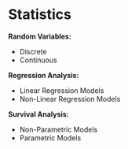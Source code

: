 # Statistics

**Random Variables:**
  - Discrete
  - Continuous

**Regression Analysis:**
  - Linear Regression Models
  - Non-Linear Regression Models

**Survival Analysis:**
  - Non-Parametric Models
  - Parametric Models
